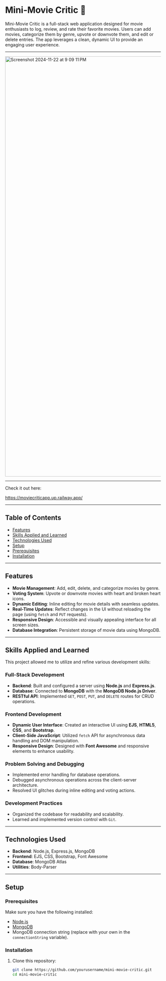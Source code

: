 # Mini-Movie Critic 🎥

Mini-Movie Critic is a full-stack web application designed for movie enthusiasts to log, review, and rate their favorite movies. Users can add movies, categorize them by genre, upvote or downvote them, and edit or delete entries. The app leverages a clean, dynamic UI to provide an engaging user experience.

---

<img width="1361" alt="Screenshot 2024-11-22 at 9 09 11 PM" src="https://github.com/user-attachments/assets/18b91358-9669-430d-85b8-6bd7f6658236">


---

Check it out here:

https://moviecriticapp.up.railway.app/

---

## Table of Contents
- [Features](#features)
- [Skills Applied and Learned](#skills-applied-and-learned)
- [Technologies Used](#technologies-used)
- [Setup](#setup)
- [Prerequisites](#prerequisites)
- [Installation](#installation)

---

## Features

- **Movie Management**: Add, edit, delete, and categorize movies by genre.
- **Voting System**: Upvote or downvote movies with heart and broken heart icons.
- **Dynamic Editing**: Inline editing for movie details with seamless updates.
- **Real-Time Updates**: Reflect changes in the UI without reloading the page (using `fetch` and `PUT` requests).
- **Responsive Design**: Accessible and visually appealing interface for all screen sizes.
- **Database Integration**: Persistent storage of movie data using MongoDB.

---

## Skills Applied and Learned

This project allowed me to utilize and refine various development skills:

### Full-Stack Development
- **Backend**: Built and configured a server using **Node.js** and **Express.js**.
- **Database**: Connected to **MongoDB** with the **MongoDB Node.js Driver**.
- **RESTful API**: Implemented `GET`, `POST`, `PUT`, and `DELETE` routes for CRUD operations.

### Frontend Development
- **Dynamic User Interface**: Created an interactive UI using **EJS**, **HTML5**, **CSS**, and **Bootstrap**.
- **Client-Side JavaScript**: Utilized `fetch` API for asynchronous data handling and DOM manipulation.
- **Responsive Design**: Designed with **Font Awesome** and responsive elements to enhance usability.

### Problem Solving and Debugging
- Implemented error handling for database operations.
- Debugged asynchronous operations across the client-server architecture.
- Resolved UI glitches during inline editing and voting actions.

### Development Practices
- Organized the codebase for readability and scalability.
- Learned and implemented version control with `Git`.

---

## Technologies Used

- **Backend**: Node.js, Express.js, MongoDB
- **Frontend**: EJS, CSS, Bootstrap, Font Awesome
- **Database**: MongoDB Atlas
- **Utilities**: Body-Parser

---

## Setup

### Prerequisites
Make sure you have the following installed:
- [Node.js](https://nodejs.org/)
- [MongoDB](https://www.mongodb.com/)
- MongoDB connection string (replace with your own in the `connectionString` variable).

### Installation
1. Clone this repository:
   ```bash
   git clone https://github.com/yourusername/mini-movie-critic.git
   cd mini-movie-critic
